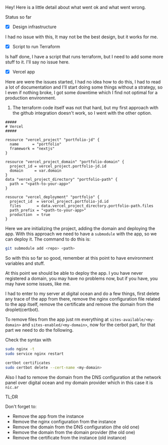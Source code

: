Hey! Here is a little detail about what went ok and what went wrong.

Status so far

- [x] Design infrastructure

I had no issue with this, It may not be the best design, but it works for me.

- [x] Script to run Terraform

Is half done, I have a script that runs terraform, but I need to add some more stuff to it.
I'll say no issue here.

- [x] Vercel app

Here are were the issues started, I had no idea how to do this, I had to read a lot of documentation and I'll start doing some things without a strategy, so I even if nothing broke, I got some downtime which I find not optimal for a production environment.

1. The terraform code itself was not that hard, but my first approach with the github integration doesn't work, so I went with the other option.

```
#####
# Vercel
#####

resource "vercel_project" "portfolio-jd" {
  name      = "portfolio"
  framework = "nextjs"
}

resource "vercel_project_domain" "portfolio-domain" {
  project_id = vercel_project.portfolio-jd.id
  domain     = var.domain
}
data "vercel_project_directory" "portfolio-path" {
  path = "<path-to-your-app>"
}

resource "vercel_deployment" "portfolio" {
  project_id  = vercel_project.portfolio-jd.id
  files       = data.vercel_project_directory.portfolio-path.files
  path_prefix = "<path-to-your-app>"
  production  = true
}
```

Here we are initializing the project, adding the domain and deploying the app.
With this approach we need to have a `submodule` with the app, so we can deploy it.
The command to do this is:

```bash
git submodule add <repo> <path>
```

So with this so far so good, remember at this point to have environment variables and stuff.

At this point we should be able to deploy the app. I you have never registered a domain, you may have no problems now, but if you have, you may have some issues, like me.

I had to enter to my server at digital ocean and do a few things, first delete any trace of the app from there, remove the nginx configuration file related to the app itself, remove the certificate and remove the domain from the droplet(certbot).

To remove files from the app just rm everything at `sites-available/<my-domain>` and `sites-enabled/<my-domain>`, now for the cerbot part, for that part we need to do the following.

Check the syntax with

```bash
sudo nginx -t
sudo service nginx restart
```

```bash
certbot certificates
sudo certbot delete --cert-name <my-domain>
```

Also I had to remove the domain from the DNS configuration at the network panel over digital ocean and my domain provider which in this case it is `nic.ar`

TL;DR

Don't forget to:

- Remove the app from the instance
- Remove the nginx configuration from the instance
- Remove the domain from the DNS configuration (the old one)
- Remove the domain from the domain provider (the old one)
- Remove the certificate from the instance (old instance)